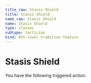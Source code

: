 ```yaml
---
title_raw: Stasis Shield
title: Stasis Shield
name_raw: Stasis Shield
name: Stasis Shield
type: classes
subtype: tactician
kind: 8th-level tradition feature
---
```


# Stasis Shield

You have the following triggered action.
